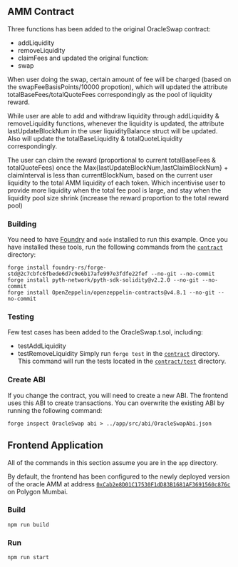 ## AMM Contract

Three functions has been added to the original OracleSwap contract:
- addLiquidity
- removeLiquidity
- claimFees
and updated the original function:
- swap

When user doing the swap, certain amount of fee will be charged (based on the swapFeeBasisPoints/10000 propotion), which will updated the attribute totalBaseFees/totalQuoteFees correspondingly as the pool of liquidity reward.

While user are able to add and withdraw liquidity through addLiquidity & removeLiquidity functions, whenever the liquidity is updated, the attribute lastUpdateBlockNum in the user liquidityBalance struct will be updated. Also will update the totalBaseLiquidity & totalQuoteLiquidity correspondingly.

The user can claim the reward (proportional to current totalBaseFees & totalQuoteFees) once the Max{lastUpdateBlockNum,lastClaimBlockNum} + claimInterval is less than currentBlockNum, based on the current user liquidity to the total AMM liquidity of each token. Which incentivise user to provide more liquidity when the total fee pool is large, and stay when the liquidity pool size shrink (increase the reward proportion to the total reward pool)

### Building

You need to have [Foundry](https://getfoundry.sh/) and `node` installed to run this example.
Once you have installed these tools, run the following commands from the [`contract`](./contract) directory:

```
forge install foundry-rs/forge-std@2c7cbfc6fbede6d7c9e6b17afe997e3fdfe22fef --no-git --no-commit
forge install pyth-network/pyth-sdk-solidity@v2.2.0 --no-git --no-commit
forge install OpenZeppelin/openzeppelin-contracts@v4.8.1 --no-git --no-commit
```

### Testing

Few test cases has been added to the OracleSwap.t.sol, including:
- testAddLiquidity
- testRemoveLiquidity
Simply run `forge test` in the [`contract`](./contract) directory. This command will run the
tests located in the [`contract/test`](./contract/test) directory.

### Create ABI

If you change the contract, you will need to create a new ABI.
The frontend uses this ABI to create transactions.
You can overwrite the existing ABI by running the following command:

```
forge inspect OracleSwap abi > ../app/src/abi/OracleSwapAbi.json
```

## Frontend Application

All of the commands in this section assume you are in the `app` directory.

By default, the frontend has been configured to the newly deployed version of the oracle AMM
at address [`0xCab2e8D01C17530F1dD83B1681AF3691560c876c`](https://mumbai.polygonscan.com/address/0xCab2e8D01C17530F1dD83B1681AF3691560c876c) on Polygon Mumbai.

### Build

`npm run build`

### Run

`npm run start`
